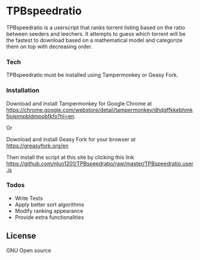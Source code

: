 
# TPBspeedratio

TPBspeedratio is a userscript that ranks torrent listing based on the ratio between seeders and leechers. It attempts to guess which torrent will be the fastest to download based on a mathematical model and categorize them on top with decreasing order.

### Tech

TPBspeedratio must be installed using Tampermonkey or Geasy Fork.

### Installation

Download and install Tampermonkey for Google Chrome at https://chrome.google.com/webstore/detail/tampermonkey/dhdgffkkebhmkfjojejmpbldmpobfkfo?hl=en.

Or

Download and install Geasy Fork for your browser at https://greasyfork.org/en

Then install the script at this site by clicking this link https://github.com/nluo1201/TPBspeedratio/raw/master/TPBspeedratio.user.js

### Todos

 - Write Tests
 - Apply better sort algorithms
 - Modify ranking appearance
 - Provide extra functionalities

License
----

GNU Open source

